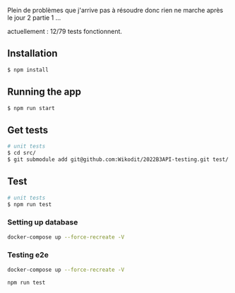 Plein de problèmes que j'arrive pas à résoudre donc rien ne marche après le jour 2 partie 1 ...

actuellement : 12/79 tests fonctionnent.


## Installation

```bash
$ npm install
```

## Running the app

```bash
$ npm run start

```

## Get tests

```bash
# unit tests
$ cd src/
$ git submodule add git@github.com:Wikodit/2022B3API-testing.git test/

```

## Test

```bash
# unit tests
$ npm run test

```

### Setting up database

```bash
docker-compose up --force-recreate -V
```

### Testing e2e

```bash
docker-compose up --force-recreate -V

npm run test
```
